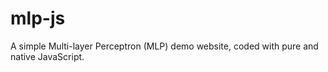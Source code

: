 # mlp-js
A simple Multi-layer Perceptron (MLP) demo website, coded with pure and native JavaScript. 
